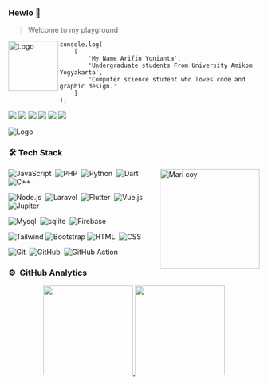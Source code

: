 ### Hewlo 👋
> Welcome to my playground
<img alt="Logo" src="https://yunnie-pin.github.io/assets/logoputih5x5.png" height="100" align="left"/>

```
console.log(
    [
        'My Name Arifin Yunianta',
        'Undergraduate students From University Amikom Yogyakarta',
        'Computer science student who loves code and graphic design.'
    ]
);
```
[![](https://img.shields.io/badge/Facebook-1877F2?style=for-the-badge&logo=facebook&logoColor=white)](https://facebook.com/artknight404)
[![](https://img.shields.io/badge/Gmail-D14836?style=for-the-badge&logo=gmail&logoColor=white)](mailto:arifinklaten26@gmail.com)
[![](https://img.shields.io/badge/WhatsApp-25D366?style=for-the-badge&logo=whatsapp&logoColor=white)](https://wa.me/6288239158926)
[![](https://img.shields.io/badge/GitHub-100000?style=for-the-badge&logo=github&logoColor=white)](https://github.com/yunnie-pin)
[![](https://img.shields.io/badge/LinkedIn-0077B5?style=for-the-badge&logo=linkedin&logoColor=white)](https://www.linkedin.com/in/arifin-yunianta)
[![](https://img.shields.io/badge/website-000000?style=for-the-badge&logo=About.me&logoColor=white)](https://yunnie-pin.github.io)

<img alt="Logo" src="https://i.imgur.com/dwmSiQG.png" />

### 🛠 Tech Stack

<img alt="Mari coy" src="https://media.tenor.com/xuIQr135YOMAAAAd/mari-blue-archive.gif" height="200" align="right"/>

![JavaScript](https://img.shields.io/badge/-JavaScript-05122A?style=flat&logo=javascript)&nbsp;
![PHP](https://img.shields.io/badge/-PHP-05122A?style=flat&logo=PHP)&nbsp;
![Python](https://img.shields.io/badge/-Python-05122A?style=flat&logo=python)&nbsp;
![Dart](https://img.shields.io/badge/-Dart-05122A?style=flat&logo=dart)&nbsp;
![C++](https://img.shields.io/badge/-C++-05122A?style=flat&logo=cplusplus)&nbsp;

![Node.js](https://img.shields.io/badge/-Node.js-05122A?style=flat&logo=node.js)&nbsp;
![Laravel](https://img.shields.io/badge/-Laravel-05122A?style=flat&logo=laravel)&nbsp;
![Flutter](https://img.shields.io/badge/-Flutter-05122A?style=flat&logo=flutter)&nbsp;
![Vue.js](https://img.shields.io/badge/-Vue.js-05122A?style=flat&logo=vue.js)&nbsp;
![Jupiter](https://img.shields.io/badge/-Jupiter%20Notebook-05122A?style=flat&logo=jupyter)&nbsp;

![Mysql](https://img.shields.io/badge/-Mysql-05122A?style=flat&logo=mysql)&nbsp;
![sqlite](https://img.shields.io/badge/-Sqlite-05122A?style=flat&logo=sqlite)&nbsp;
![Firebase](https://img.shields.io/badge/-Firebase-05122A?style=flat&logo=firebase)&nbsp;

![Tailwind](https://img.shields.io/badge/-Tailwind-05122A?style=flat&logo=tailwindcss&logoColor=563D7C)
![Bootstrap](https://img.shields.io/badge/-Bootstrap-05122A?style=flat&logo=bootstrap&logoColor=563D7C)
![HTML](https://img.shields.io/badge/-HTML-05122A?style=flat&logo=HTML5)&nbsp;
![CSS](https://img.shields.io/badge/-CSS-05122A?style=flat&logo=CSS3&logoColor=1572B6)&nbsp;

![Git](https://img.shields.io/badge/-Git-05122A?style=flat&logo=git)&nbsp;
![GitHub](https://img.shields.io/badge/-GitHub-05122A?style=flat&logo=github)&nbsp;
![GitHub Action](https://img.shields.io/badge/-GitHub%20Action-05122A?style=flat&logo=githubactions)&nbsp;


### ⚙️ &nbsp;GitHub Analytics

<p align="center">
<a href="https://github.com/yunnie-pin">
  <img height="180em" src="https://github-readme-stats-eight-theta.vercel.app/api?username=yunnie-pin&show_icons=true&theme=algolia&include_all_commits=true&count_private=true"/>
  <img height="180em" src="https://github-readme-stats-eight-theta.vercel.app/api/top-langs/?username=yunnie-pin&layout=compact&langs_count=8&theme=algolia"/>
</a>
</p>
